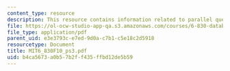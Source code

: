 ```yaml
---
content_type: resource
description: This resource contains information related to parallel query processing.
file: https://ol-ocw-studio-app-qa.s3.amazonaws.com/courses/6-830-database-systems-fall-2010/b4ca5673a0b57b2ff435ffbd12de5b59_MIT6_830F10_ps3.pdf
file_type: application/pdf
parent_uid: e3e3793c-e7ed-9d0a-c7b1-c5e18c2d5918
resourcetype: Document
title: MIT6_830F10_ps3.pdf
uid: b4ca5673-a0b5-7b2f-f435-ffbd12de5b59
---
```

